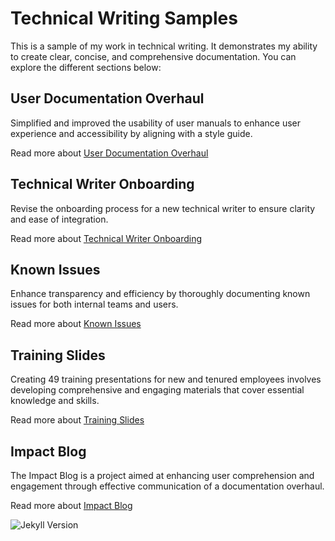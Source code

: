 <!DOCTYPE html>

<html lang="en">
<head>
    <meta charset="UTF-8">
    <meta name="viewport" content="width=device-width, initial-scale=1.0">
</head>
<body>
    <h1>Technical Writing Samples</h1>
    <p>This is a sample of my work in technical writing. It demonstrates my ability to create clear, concise, and comprehensive documentation. You can explore the different sections below:</p>


    
<h2>User Documentation Overhaul</h2>
    <p>Simplified and improved the usability of user manuals to enhance user experience and accessibility by aligning with a style guide.</p>
    <p>Read more about <a href="https://github.com/savannahmwynn/savannahmwynn.github.io/wiki/User-Manual-Overhaul">User Documentation Overhaul</a></p>
    
<h2>Technical Writer Onboarding</h2>
    <p>Revise the onboarding process for a new technical writer to ensure clarity and ease of integration.</p>
    <p>Read more about <a href="https://github.com/savannahmwynn/savannahmwynn.github.io/wiki/Technical-Writer-Onboarding">Technical Writer Onboarding</a></p>
    
<h2>Known Issues</h2>
    <p>Enhance transparency and efficiency by thoroughly documenting known issues for both internal teams and users.</p>
    <p>Read more about <a href="https://github.com/savannahmwynn/savannahmwynn.github.io/wiki/Known-Issues">Known Issues</a></p>
    
<h2>Training Slides</h2>
    <p>Creating 49 training presentations for new and tenured employees involves developing comprehensive and engaging materials that cover essential knowledge and skills.</p>
    <p>Read more about <a href="https://github.com/savannahmwynn/savannahmwynn.github.io/wiki/Training-Slides">Training Slides</a></p>
    
<h2>Impact Blog</h2>
    <p>The Impact Blog is a project aimed at enhancing user comprehension and engagement through effective communication of a documentation overhaul.</p>
    <p>Read more about <a href="https://github.com/savannahmwynn/savannahmwynn.github.io/wiki/Impact-Blog">Impact Blog</a></p>
</body>

<img src="https://img.shields.io/badge/Jekyll-v4.2.0-blue.svg" alt="Jekyll Version">

</html>

    

